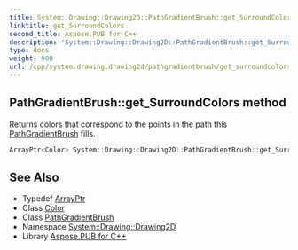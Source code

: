 ```yaml
---
title: System::Drawing::Drawing2D::PathGradientBrush::get_SurroundColors method
linktitle: get_SurroundColors
second_title: Aspose.PUB for C++
description: 'System::Drawing::Drawing2D::PathGradientBrush::get_SurroundColors method. Returns colors that correspond to the points in the path this PathGradientBrush fills in C++.'
type: docs
weight: 900
url: /cpp/system.drawing.drawing2d/pathgradientbrush/get_surroundcolors/
---
```

## PathGradientBrush::get_SurroundColors method


Returns colors that correspond to the points in the path this [PathGradientBrush](../) fills.

```cpp
ArrayPtr<Color> System::Drawing::Drawing2D::PathGradientBrush::get_SurroundColors() const
```

## See Also

* Typedef [ArrayPtr](../../../system/arrayptr/)
* Class [Color](../../../system.drawing/color/)
* Class [PathGradientBrush](../)
* Namespace [System::Drawing::Drawing2D](../../)
* Library [Aspose.PUB for C++](../../../)
